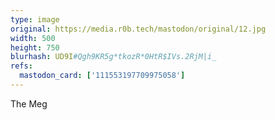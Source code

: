 ```yaml
---
type: image
original: https://media.r0b.tech/mastodon/original/12.jpg
width: 500
height: 750
blurhash: UD9I#Qgh9KR5g*tkozR*0HtR$IVs.2RjM|i_
refs:
  mastodon_card: ['111553197709975058']
---
```


The Meg
